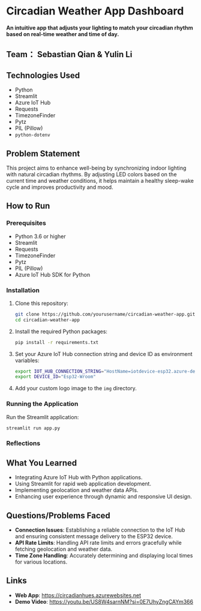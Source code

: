 # Circadian Weather App Dashboard

**An intuitive app that adjusts your lighting to match your circadian rhythm based on real-time weather and time of day.**

## Team： Sebastian Qian & Yulin Li


## Technologies Used

- Python
- Streamlit
- Azure IoT Hub
- Requests
- TimezoneFinder
- Pytz
- PIL (Pillow)
- `python-dotenv`

## Problem Statement

This project aims to enhance well-being by synchronizing indoor lighting with natural circadian rhythms. By adjusting LED colors based on the current time and weather conditions, it helps maintain a healthy sleep-wake cycle and improves productivity and mood.

## How to Run

### Prerequisites

- Python 3.6 or higher
- Streamlit
- Requests
- TimezoneFinder
- Pytz
- PIL (Pillow)
- Azure IoT Hub SDK for Python

### Installation

1. Clone this repository:
    ```sh
    git clone https://github.com/yourusername/circadian-weather-app.git
    cd circadian-weather-app
    ```

2. Install the required Python packages:
    ```sh
    pip install -r requirements.txt
    ```

3. Set your Azure IoT Hub connection string and device ID as environment variables:
    ```sh
    export IOT_HUB_CONNECTION_STRING="HostName=iotdevice-esp32.azure-devices.net;SharedAccessKeyName=iothubowner;SharedAccessKey=R0mDqvmO/fU+pxKGyZDw4KSH7z3kibnHjAIoTGqyAew="
    export DEVICE_ID="Esp32-Wroom"
    ```

4. Add your custom logo image to the `img` directory.

### Running the Application

Run the Streamlit application:
```sh
streamlit run app.py
```
### Reflections

## What You Learned

- Integrating Azure IoT Hub with Python applications.
- Using Streamlit for rapid web application development.
- Implementing geolocation and weather data APIs.
- Enhancing user experience through dynamic and responsive UI design.

## Questions/Problems Faced

- **Connection Issues**: Establishing a reliable connection to the IoT Hub and ensuring consistent message delivery to the ESP32 device.
- **API Rate Limits**: Handling API rate limits and errors gracefully while fetching geolocation and weather data.
- **Time Zone Handling**: Accurately determining and displaying local times for various locations.

## Links

- **Web App**: https://circadianhues.azurewebsites.net
- **Demo Video**: https://youtu.be/US8W4sarnNM?si=0E7UhyZngCAYm366

